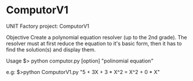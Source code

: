 # ComputorV1

UNIT Factory project: ComputorV1

Objective
Create a polynomial equation resolver (up to the 2nd grade). The resolver must at first reduce the equation to it's basic form, then it has to find the solution(s) and display them.

Usage
$> python computor.py [option] "polinomial equation"

e.g: $>python ComputorV1.py "5 + 3X + 3 * X^2 = X^2 + 0 * X"
